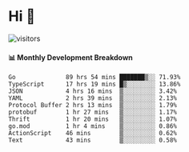 # Hi 👋
 
![visitors](https://visitor-badge.glitch.me/badge?page_id=sorcererxw.sorcererx)

#### 📊 Monthly Development Breakdown

<!--START_SECTION:waka-->
```text
Go              89 hrs 54 mins ███████▒░░ 71.93%
TypeScript      17 hrs 19 mins █▒░░░░░░░░ 13.86%
JSON            4 hrs 16 mins  ▒░░░░░░░░░ 3.42%
YAML            2 hrs 39 mins  ▒░░░░░░░░░ 2.13%
Protocol Buffer 2 hrs 13 mins  ▒░░░░░░░░░ 1.79%
protobuf        1 hr 27 mins   ▒░░░░░░░░░ 1.17%
Thrift          1 hr 20 mins   ▒░░░░░░░░░ 1.07%
go.mod          1 hr 4 mins    ▒░░░░░░░░░ 0.86%
ActionScript    46 mins        ▒░░░░░░░░░ 0.62%
Text            43 mins        ▒░░░░░░░░░ 0.58%
```
<!--END_SECTION:waka-->
